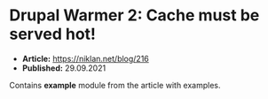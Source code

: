 # Drupal Warmer 2: Cache must be served hot!

  - **Article:** <https://niklan.net/blog/216>
  - **Published:** 29.09.2021

Contains **example** module from the article with examples.
